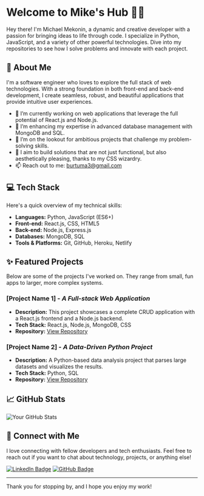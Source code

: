 # Welcome to Mike's Hub 👨‍💻

Hey there! I'm Michael Mekonin, a dynamic and creative developer with a passion for bringing ideas to life through code. I specialize in Python, JavaScript, and a variety of other powerful technologies. Dive into my repositories to see how I solve problems and innovate with each project.

## 🌟 About Me

I'm a software engineer who loves to explore the full stack of web technologies. With a strong foundation in both front-end and back-end development, I create seamless, robust, and beautiful applications that provide intuitive user experiences.

- 🔭 I’m currently working on web applications that leverage the full potential of React.js and Node.js.
- 🌱 I’m enhancing my expertise in advanced database management with MongoDB and SQL.
- 👯 I’m on the lookout for ambitious projects that challenge my problem-solving skills.
- 💼 I aim to build solutions that are not just functional, but also aesthetically pleasing, thanks to my CSS wizardry.
- 📫 Reach out to me: burtuma3@gmail.com

## 💻 Tech Stack

Here's a quick overview of my technical skills:

- **Languages:** Python, JavaScript (ES6+)
- **Front-end:** React.js, CSS, HTML5
- **Back-end:** Node.js, Express.js
- **Databases:** MongoDB, SQL
- **Tools & Platforms:** Git, GitHub, Heroku, Netlify

## ✨ Featured Projects

Below are some of the projects I've worked on. They range from small, fun apps to larger, more complex systems.

### [Project Name 1] - *A Full-stack Web Application*
- **Description:** This project showcases a complete CRUD application with a React.js frontend and a Node.js backend.
- **Tech Stack:** React.js, Node.js, MongoDB, CSS
- **Repository:** [View Repository](#)

### [Project Name 2] - *A Data-Driven Python Project*
- **Description:** A Python-based data analysis project that parses large datasets and visualizes the results.
- **Tech Stack:** Python, SQL
- **Repository:** [View Repository](#)

## 📈 GitHub Stats

![Your GitHub Stats]([https://github-readme-stats.vercel.app/api?username=yourusername&show_icons=true&theme=vue](https://github-readme-stats.vercel.app/api?username={username}&show_icons=true))

## 🤝 Connect with Me

I love connecting with fellow developers and tech enthusiasts. Feel free to reach out if you want to chat about technology, projects, or anything else!

[![LinkedIn Badge](https://img.shields.io/badge/-LinkedIn-blue?style=flat-square&logo=LinkedIn&logoColor=white&link=your-linkedin-url)](your-linkedin-url)
[![GitHub Badge](https://img.shields.io/badge/-GitHub-181717?style=flat-square&logo=GitHub&logoColor=white&link=your-github-url)](your-github-url)

---

Thank you for stopping by, and I hope you enjoy my work!
